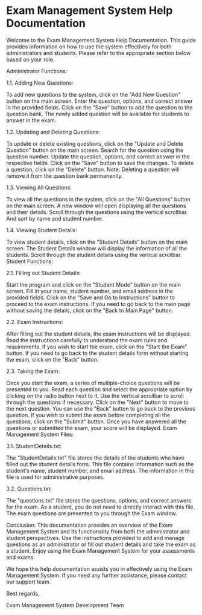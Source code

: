 Exam Management System Help Documentation
========================================

Welcome to the Exam Management System Help Documentation. This guide provides information on how to use the system effectively for both administrators and students. Please refer to the appropriate section below based on your role.

Administrator Functions:

1.1. Adding New Questions:

To add new questions to the system, click on the "Add New Question" button on the main screen.
Enter the question, options, and correct answer in the provided fields.
Click on the "Save" button to add the question to the question bank.
The newly added question will be available for students to answer in the exam.

1.2. Updating and Deleting Questions:

To update or delete existing questions, click on the "Update and Delete Question" button on the main screen.
Search for the question using the question number.
Update the question, options, and correct answer in the respective fields.
Click on the "Save" button to save the changes.
To delete a question, click on the "Delete" button.
Note: Deleting a question will remove it from the question bank permanently.

1.3. Viewing All Questions:

To view all the questions in the system, click on the "All Questions" button on the main screen.
A new window will open displaying all the questions and their details.
Scroll through the questions using the vertical scrollbar. And sort by name and student number.

1.4. Viewing Student Details:

To view student details, click on the "Student Details" button on the main screen.
The Student Details window will display the information of all the students.
Scroll through the student details using the vertical scrollbar.
Student Functions:

2.1. Filling out Student Details:

Start the program and click on the "Student Mode" button on the main screen.
Fill in your name, student number, and email address in the provided fields.
Click on the "Save and Go to Instructions" button to proceed to the exam instructions.
If you need to go back to the main page without saving the details, click on the "Back to Main Page" button.

2.2. Exam Instructions:

After filling out the student details, the exam instructions will be displayed.
Read the instructions carefully to understand the exam rules and requirements.
If you wish to start the exam, click on the "Start the Exam" button.
If you need to go back to the student details form without starting the exam, click on the "Back" button.

2.3. Taking the Exam:

Once you start the exam, a series of multiple-choice questions will be presented to you.
Read each question and select the appropriate option by clicking on the radio button next to it.
Use the vertical scrollbar to scroll through the questions if necessary.
Click on the "Next" button to move to the next question.
You can use the "Back" button to go back to the previous question.
If you wish to submit the exam before completing all the questions, click on the "Submit" button.
Once you have answered all the questions or submitted the exam, your score will be displayed.
Exam Management System Files:

3.1. StudentDetails.txt:

The "StudentDetails.txt" file stores the details of the students who have filled out the student details form.
This file contains information such as the student's name, student number, and email address.
The information in this file is used for administrative purposes.

3.2. Questions.txt:

The "questions.txt" file stores the questions, options, and correct answers for the exam.
As a student, you do not need to directly interact with this file. The exam questions are presented to you through the Exam window.

Conclusion:
This documentation provides an overview of the Exam Management System and its functionality from both the administrator and student perspectives. Use the instructions provided to add and manage questions as an administrator or fill out student details and take the exam as a student. Enjoy using the Exam Management System for your assessments and exams.

We hope this help documentation assists you in effectively using the Exam Management System. If you need any further assistance, please contact our support team.

Best regards,

Exam Management System Development Team
